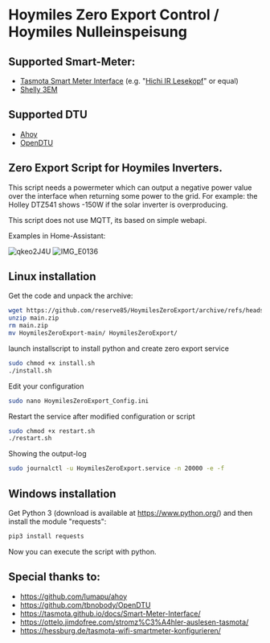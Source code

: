 # Hoymiles Zero Export Control / Hoymiles Nulleinspeisung
## Supported Smart-Meter:
- [Tasmota Smart Meter Interface](https://tasmota.github.io/docs/Smart-Meter-Interface/) (e.g. "[Hichi IR Lesekopf](https://www.ebay.de/sch/i.html?_ssn=hicbelm-8)" or equal)
- [Shelly 3EM](https://www.shelly.cloud/de/products/product-overview/shelly-3em-1)

## Supported DTU
- [Ahoy](https://github.com/lumapu/ahoy)
- [OpenDTU](https://github.com/tbnobody/OpenDTU)

## Zero Export Script for Hoymiles Inverters.
This script needs a powermeter which can output a negative power value over the interface when returning some power to the grid.
For example: the Holley DTZ541 shows -150W if the solar inverter is overproducing.

This script does not use MQTT, its based on simple webapi.

Examples in Home-Assistant:

![qkeo2J4U](https://user-images.githubusercontent.com/111107925/222456008-947bfbf1-09b3-4639-97d0-cc88c5af2a72.png)
![IMG_E0136](https://user-images.githubusercontent.com/111107925/217559535-1b530738-67bc-4c29-a6f2-9aa4addce41d.JPG)

## Linux installation
Get the code and unpack the archive:
```sh
wget https://github.com/reserve85/HoymilesZeroExport/archive/refs/heads/main.zip
unzip main.zip
rm main.zip
mv HoymilesZeroExport-main/ HoymilesZeroExport/
```

launch installscript to install python and create zero export service
```sh
sudo chmod +x install.sh
./install.sh
```

Edit your configuration
```sh
sudo nano HoymilesZeroExport_Config.ini
```

Restart the service after modified configuration or script
```sh
sudo chmod +x restart.sh
./restart.sh
```

Showing the output-log
```sh
sudo journalctl -u HoymilesZeroExport.service -n 20000 -e -f
```

## Windows installation
Get Python 3 (download is available at https://www.python.org/) and then install the module "requests":
```sh
pip3 install requests
```
Now you can execute the script with python.

## Special thanks to:
- https://github.com/lumapu/ahoy
- https://github.com/tbnobody/OpenDTU
- https://tasmota.github.io/docs/Smart-Meter-Interface/
- https://ottelo.jimdofree.com/stromz%C3%A4hler-auslesen-tasmota/
- https://hessburg.de/tasmota-wifi-smartmeter-konfigurieren/
